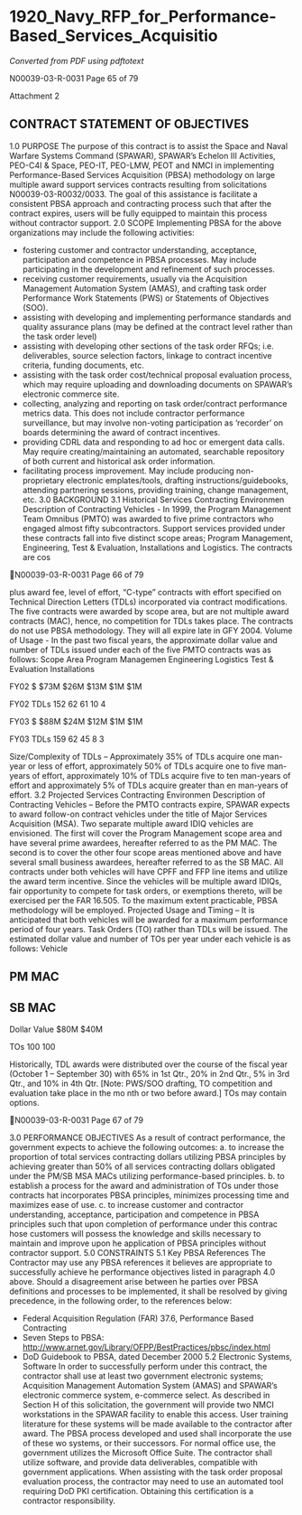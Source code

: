 # 1920_Navy_RFP_for_Performance-Based_Services_Acquisitio

_Converted from PDF using pdftotext_

N00039-03-R-0031
Page 65 of 79

Attachment 2
## CONTRACT STATEMENT OF OBJECTIVES
1.0 PURPOSE
The purpose of this contract is to assist the Space and Naval Warfare Systems Command
(SPAWAR), SPAWAR’s Echelon III Activities, PEO-C4I & Space, PEO-IT, PEO-LMW, PEOT
and NMCI in implementing Performance-Based Services Acquisition (PBSA) methodology on
large multiple award support services contracts resulting from solicitations N00039-03-R0032/0033. The goal of this assistance is facilitate a consistent PBSA approach and contracting
process such that after the contract expires, users will be fully equipped to maintain this process
without contractor support.
2.0 SCOPE
Implementing PBSA for the above organizations may include the following activities:
- fostering customer and contractor understanding, acceptance, participation and
competence in PBSA processes. May include participating in the development and
refinement of such processes.
- receiving customer requirements, usually via the Acquisition Management Automation
System (AMAS), and crafting task order Performance Work Statements (PWS) or
Statements of Objectives (SOO).
- assisting with developing and implementing performance standards and quality
assurance plans (may be defined at the contract level rather than the task order level)
- assisting with developing other sections of the task order RFQs; i.e. deliverables, source
selection factors, linkage to contract incentive criteria, funding documents, etc.
- assisting with the task order cost/technical proposal evaluation process, which may
require uploading and downloading documents on SPAWAR’s electronic commerce site.
- collecting, analyzing and reporting on task order/contract performance metrics data.
This does not include contractor performance surveillance, but may involve non-voting
participation as ‘recorder’ on boards determining the award of contract incentives.
- providing CDRL data and responding to ad hoc or emergent data calls. May require
creating/maintaining an automated, searchable repository of both current and historical
ask order information.
- facilitating process improvement. May include producing non-proprietary electronic
emplates/tools, drafting instructions/guidebooks, attending partnering sessions,
providing training, change management, etc.
3.0 BACKGROUND
3.1 Historical Services Contracting Environmen
Description of Contracting Vehicles - In 1999, the Program Management Team Omnibus
(PMTO) was awarded to five prime contractors who engaged almost fifty subcontractors.
Support services provided under these contracts fall into five distinct scope areas; Program
Management, Engineering, Test & Evaluation, Installations and Logistics. The contracts are cos

N00039-03-R-0031
Page 66 of 79

plus award fee, level of effort, “C-type” contracts with effort specified on Technical Direction
Letters (TDLs) incorporated via contract modifications. The five contracts were awarded by
scope area, but are not multiple award contracts (MAC), hence, no competition for TDLs takes
place. The contracts do not use PBSA methodology. They will all expire late in GFY 2004.
Volume of Usage - In the past two fiscal years, the approximate dollar value and number of TDLs
issued under each of the five PMTO contracts was as follows:
Scope Area
Program Managemen
Engineering
Logistics
Test & Evaluation
Installations

FY02 $
$73M
$26M
$13M
$1M
$1M

FY02 TDLs
152
62
61
10
4

FY03 $
$88M
$24M
$12M
$1M
$1M

FY03 TDLs
159
62
45
8
3

Size/Complexity of TDLs – Approximately 35% of TDLs acquire one man-year or less of effort,
approximately 50% of TDLs acquire one to five man-years of effort, approximately 10% of
TDLs acquire five to ten man-years of effort and approximately 5% of TDLs acquire greater than
en man-years of effort.
3.2 Projected Services Contracting Environmen
Description of Contracting Vehicles – Before the PMTO contracts expire, SPAWAR expects to
award follow-on contract vehicles under the title of Major Services Acquisition (MSA). Two
separate multiple award IDIQ vehicles are envisioned. The first will cover the Program
Management scope area and have several prime awardees, hereafter referred to as the PM MAC.
The second is to cover the other four scope areas mentioned above and have several small
business awardees, hereafter referred to as the SB MAC. All contracts under both vehicles will
have CPFF and FFP line items and utilize the award term incentive. Since the vehicles will be
multiple award IDIQs, fair opportunity to compete for task orders, or exemptions thereto, will be
exercised per the FAR 16.505. To the maximum extent practicable, PBSA methodology will be
employed.
Projected Usage and Timing – It is anticipated that both vehicles will be awarded for a maximum
performance period of four years. Task Orders (TO) rather than TDLs will be issued. The
estimated dollar value and number of TOs per year under each vehicle is as follows:
Vehicle
## PM MAC
## SB MAC

Dollar Value
$80M
$40M

TOs
100
100

Historically, TDL awards were distributed over the course of the fiscal year (October 1 –
September 30) with 65% in 1st Qtr., 20% in 2nd Qtr., 5% in 3rd Qtr., and 10% in 4th Qtr.
[Note: PWS/SOO drafting, TO competition and evaluation take place in the mo nth or two before
award.] TOs may contain options.

N00039-03-R-0031
Page 67 of 79

3.0 PERFORMANCE OBJECTIVES
As a result of contract performance, the government expects to achieve the following outcomes:
a. to increase the proportion of total services contracting dollars utilizing PBSA
principles by achieving greater than 50% of all services contracting dollars obligated under the
PM/SB MSA MACs utilizing performance-based principles.
b. to establish a process for the award and administration of TOs under those contracts
hat incorporates PBSA principles, minimizes processing time and maximizes ease of use.
c. to increase customer and contractor understanding, acceptance, participation and
competence in PBSA principles such that upon completion of performance under this contrac
hose customers will possess the knowledge and skills necessary to maintain and improve upon
he application of PBSA principles without contractor support.
5.0 CONSTRAINTS
5.1 Key PBSA References
The Contractor may use any PBSA references it believes are appropriate to successfully achieve
he performance objectives listed in paragraph 4.0 above. Should a disagreement arise between
he parties over PBSA definitions and processes to be implemented, it shall be resolved by giving
precedence, in the following order, to the references below:
- Federal Acquisition Regulation (FAR) 37.6, Performance Based Contracting
- Seven Steps to PBSA:
http://www.arnet.gov/Library/OFPP/BestPractices/pbsc/index.html
- DoD Guidebook to PBSA, dated December 2000
5.2 Electronic Systems, Software
In order to successfully perform under this contract, the contractor shall use at least two
government electronic systems; Acquisition Management Automation System (AMAS) and
SPAWAR’s electronic commerce system, e-commerce select. As described in Section H of this
solicitation, the government will provide two NMCI workstations in the SPAWAR facility to
enable this access. User training literature for these systems will be made available to the
contractor after award. The PBSA process developed and used shall incorporate the use of these
wo systems, or their successors.
For normal office use, the government utilizes the Microsoft Office Suite. The contractor
shall utilize software, and provide data deliverables, compatible with government applications.
When assisting with the task order proposal evaluation process, the contractor may need to use
an automated tool requiring DoD PKI certification. Obtaining this certification is a contractor
responsibility.

